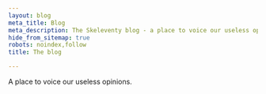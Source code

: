 ```yaml
---
layout: blog
meta_title: Blog
meta_description: The Skeleventy blog - a place to voice our useless opinions.
hide_from_sitemap: true
robots: noindex,follow
title: The blog

---
```


A place to voice our useless opinions.

